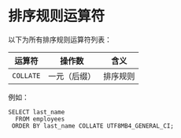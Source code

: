 排序规则运算符 
============================



以下为所有排序规则运算符列表：


|    运算符    |  操作数   |  含义  |
|-----------|--------|------|
| `COLLATE` | 一元（后缀） | 排序规则 |



例如：

    SELECT last_name
      FROM employees
     ORDER BY last_name COLLATE UTF8MB4_GENERAL_CI;


